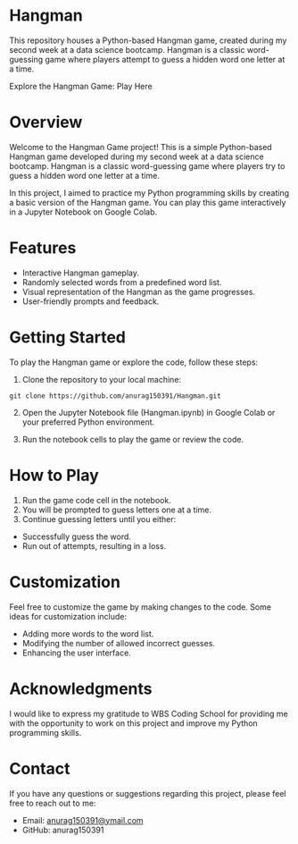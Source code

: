 # Hangman
This repository houses a Python-based Hangman game, created during my second week at a data science bootcamp. Hangman is a classic word-guessing game where players attempt to guess a hidden word one letter at a time.

Explore the Hangman Game: Play Here

# Overview
Welcome to the Hangman Game project! This is a simple Python-based Hangman game developed during my second week at a data science bootcamp. Hangman is a classic word-guessing game where players try to guess a hidden word one letter at a time.

In this project, I aimed to practice my Python programming skills by creating a basic version of the Hangman game. You can play this game interactively in a Jupyter Notebook on Google Colab.

# Features
- Interactive Hangman gameplay.
- Randomly selected words from a predefined word list.
- Visual representation of the Hangman as the game progresses.
- User-friendly prompts and feedback.

# Getting Started
To play the Hangman game or explore the code, follow these steps:

1. Clone the repository to your local machine:

```
git clone https://github.com/anurag150391/Hangman.git
```

2. Open the Jupyter Notebook file (Hangman.ipynb) in Google Colab or your preferred Python environment.

3. Run the notebook cells to play the game or review the code.

# How to Play
1. Run the game code cell in the notebook.
2. You will be prompted to guess letters one at a time.
3. Continue guessing letters until you either:
  - Successfully guess the word.
  - Run out of attempts, resulting in a loss.
# Customization
Feel free to customize the game by making changes to the code. Some ideas for customization include:

- Adding more words to the word list.
- Modifying the number of allowed incorrect guesses.
- Enhancing the user interface.

# Acknowledgments
I would like to express my gratitude to WBS Coding School for providing me with the opportunity to work on this project and improve my Python programming skills.

# Contact
If you have any questions or suggestions regarding this project, please feel free to reach out to me:

- Email: anurag150391@ymail.com
- GitHub: anurag150391
